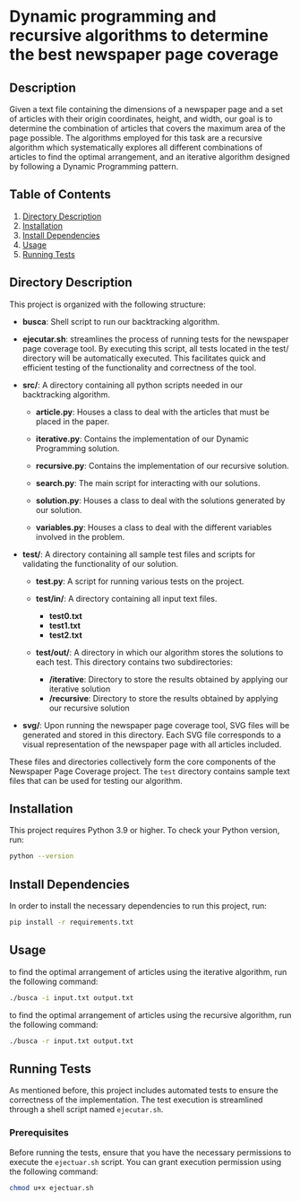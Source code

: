 # Dynamic programming and recursive algorithms to determine the best newspaper page coverage

## Description
Given a text file containing the dimensions of a newspaper page and a set of articles with their origin coordinates, height, and width, our goal is to determine the combination of articles that covers the maximum area of the page possible. The algorithms employed for this task are a recursive algorithm which systematically explores all different combinations of articles to find the optimal arrangement, and an iterative algorithm designed by following a Dynamic Programming pattern.

## Table of Contents
1. [Directory Description](#directory-description)
2. [Installation](#installation)
3. [Install Dependencies](#install-dependencies)
4. [Usage](#usage)
5. [Running Tests](#running-tests)

## Directory Description
This project is organized with the following structure:

- **busca**: Shell script to run our backtracking algorithm.

- **ejecutar.sh**: streamlines the process of running tests for the newspaper page coverage tool. By executing this script, all tests located in the test/ directory will be automatically executed. This facilitates quick and efficient testing of the functionality and correctness of the tool.

- **src/**: A directory containing all python scripts needed in our backtracking algorithm.

  - **article.py**: Houses a class to deal with the articles that must be placed in the paper.

  - **iterative.py**: Contains the implementation of our Dynamic Programming solution.

  - **recursive.py**: Contains the implementation of our recursive solution.

  - **search.py**: The main script for interacting with our solutions.

  - **solution.py**: Houses a class to deal with the solutions generated by our solution.

  - **variables.py**: Houses a class to deal with the different variables involved in the problem.

- **test/**: A directory containing all sample test files and scripts for validating the functionality of our solution.

  - **test.py**: A script for running various tests on the project.

  - **test/in/**: A directory containing all input text files.
    - **test0.txt**
    - **test1.txt**
    - **test2.txt**

  - **test/out/**: A directory in which our algorithm stores the solutions to each test. This directory contains two subdirectories:
    - **/iterative**: Directory to store the results obtained by applying our iterative solution
    - **/recursive**: Directory to store the results obtained by applying our recursive solution
  
- **svg/**: Upon running the newspaper page coverage tool, SVG files will be generated and stored in this directory. Each SVG file corresponds to a visual representation of the newspaper page with all articles included.
  

These files and directories collectively form the core components of the Newspaper Page Coverage project. The `test` directory contains sample text files that can be used for testing our algorithm.

## Installation
This project requires Python 3.9 or higher. To check your Python version, run:
```bash
python --version
```

## Install Dependencies
In order to install the necessary dependencies to run this project, run:
```bash
pip install -r requirements.txt
```

## Usage
to find the optimal arrangement of articles using the iterative algorithm, run the following command:
```bash
./busca -i input.txt output.txt
```

to find the optimal arrangement of articles using the recursive algorithm, run the following command:
```bash
./busca -r input.txt output.txt
```

## Running Tests
As mentioned before, this project includes automated tests to ensure the correctness of the implementation. The test execution is streamlined through a shell script named `ejecutar.sh`.


### Prerequisites
Before running the tests, ensure that you have the necessary permissions to execute the `ejectuar.sh` script. You can grant execution permission using the following command:
```bash
chmod u+x ejectuar.sh
```

